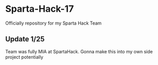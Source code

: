 # Sparta-Hack-17
Officially repository for my Sparta Hack Team

## Update 1/25
Team was fully MIA at SpartaHack. Gonna make this into my own side project potentially

